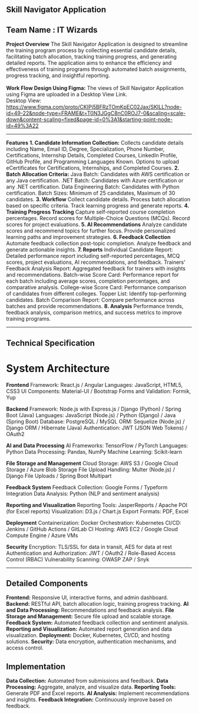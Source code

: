 ## Skill Navigator Application
## Team Name : IT Wizards 
**Project Overview**
The Skill Navigator Application is designed to streamline the training program process by collecting essential candidate details, facilitating batch allocation, tracking training progress, and generating detailed reports. The application aims to enhance the efficiency and effectiveness of training programs through automated batch assignments, progress tracking, and insightful reporting.<br>
<br>
**Work Flow Design Using Figma:**
The views of Skill Navigator Application using Figma are uploaded in a Desktop View Link.
<br>
Desktop View:
https://www.figma.com/proto/CKIPj5BFRzTOmKpEC02Jax/SKILL?node-id=49-22&node-type=FRAME&t=T0N3JGgC8nC0ROJ7-0&scaling=scale-down&content-scaling=fixed&page-id=0%3A1&starting-point-node-id=49%3A22

---


**Features**
**1. Candidate Information Collection:**
Collects candidate details including Name, Email ID, Degree, Specialization, Phone Number, Certifications, Internship Details, Completed Courses, LinkedIn Profile, GitHub Profile, and Programming Languages Known.
Options to upload eCertificates for Certifications, Internships, and Completed Courses.
**2. Batch Allocation Criteria:**
Java Batch: Candidates with AWS certification or any Java certification.
.NET Batch: Candidates with Azure certification or any .NET certification.
Data Engineering Batch: Candidates with Python certification.
Batch Sizes: Minimum of 25 candidates, Maximum of 30 candidates.
**3. Workflow**
Collect candidate details.
Process batch allocation based on specific criteria.
Track learning progress and generate reports.
**4. Training Progress Tracking**
Capture self-reported course completion percentages.
Record scores for Multiple-Choice Questions (MCQs).
Record scores for project evaluations.
**5. AI Recommendations**
Analyze candidate scores and recommend topics for further focus.
Provide personalized learning paths and improvement strategies.
**6. Feedback Collection**
Automate feedback collection post-topic completion.
Analyze feedback and generate actionable insights.
**7. Reports**
Individual Candidate Report: Detailed performance report including self-reported percentages, MCQ scores, project evaluations, AI recommendations, and feedback.
Trainers' Feedback Analysis Report: Aggregated feedback for trainers with insights and recommendations.
Batch-wise Score Card: Performance report for each batch including average scores, completion percentages, and comparative analysis.
College-wise Score Card: Performance comparison of candidates from different colleges.
Topper List: Identify top-performing candidates.
Batch Comparison Report: Compare performance across batches and provide recommendations.
**8. Analysis**
Performance trends, feedback analysis, comparison metrics, and success metrics to improve training programs.

---

## Technical Specification
# System Architecture

**Frontend**
Framework: React.js / Angular
Languages: JavaScript, HTML5, CSS3
UI Components: Material-UI / Bootstrap
Forms and Validation: Formik, Yup

**Backend**
Framework: Node.js with Express.js / Django (Python) / Spring Boot (Java)
Languages: JavaScript (Node.js) / Python (Django) / Java (Spring Boot)
Database: PostgreSQL / MySQL
ORM: Sequelize (Node.js) / Django ORM / Hibernate (Java)
Authentication: JWT (JSON Web Tokens) / OAuth2

**AI and Data Processing**
AI Frameworks: TensorFlow / PyTorch
Languages: Python
Data Processing: Pandas, NumPy
Machine Learning: Scikit-learn

**File Storage and Management**
Cloud Storage: AWS S3 / Google Cloud Storage / Azure Blob Storage
File Upload Handling: Multer (Node.js) / Django File Uploads / Spring Boot Multipart

**Feedback System**
Feedback Collection: Google Forms / Typeform Integration
Data Analysis: Python (NLP and sentiment analysis)

**Reporting and Visualization**
Reporting Tools: JasperReports / Apache POI (for Excel reports)
Visualization: D3.js / Chart.js
Export Formats: PDF, Excel

**Deployment**
Containerization: Docker
Orchestration: Kubernetes
CI/CD: Jenkins / GitHub Actions / GitLab CI
Hosting: AWS EC2 / Google Cloud Compute Engine / Azure VMs

**Security**
Encryption: TLS/SSL for data in transit, AES for data at rest
Authentication and Authorization: JWT / OAuth2 / Role-Based Access Control (RBAC)
Vulnerability Scanning: OWASP ZAP / Snyk

 ---
 
## Detailed Components ##

**Frontend:** Responsive UI, interactive forms, and admin dashboard.
**Backend:** RESTful API, batch allocation logic, training progress tracking.
**AI and Data Processing:** Recommendations and feedback analysis.
**File Storage and Management:** Secure file upload and scalable storage.
**Feedback System:** Automated feedback collection and sentiment analysis.
**Reporting and Visualization:** Automated report generation and data visualization.
**Deployment:** Docker, Kubernetes, CI/CD, and hosting solutions.
**Security:** Data encryption, authentication mechanisms, and access control.

## Implementation ##
**Data Collection:** Automated from submissions and feedback.
**Data Processing:** Aggregate, analyze, and visualize data.
**Reporting Tools:** Generate PDF and Excel reports.
**AI Analysis:** Implement recommendations and insights.
**Feedback Integration:** Continuously improve based on feedback.
